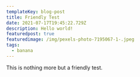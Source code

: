 ```yaml
---
templateKey: blog-post
title: Friendly Test
date: 2021-07-17T19:45:22.729Z
description: Hello world!
featuredpost: true
featuredimage: /img/pexels-photo-7195067-1-.jpeg
tags:
  - banana
---
```

This is nothing more but a friendly test.